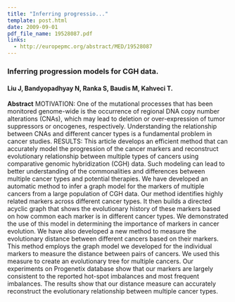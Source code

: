 ```yaml
---
title: "Inferring progressio..."
template: post.html 
date: 2009-09-01
pdf_file_name: 19528087.pdf
links:
  - http://europepmc.org/abstract/MED/19528087
---
```


### Inferring progression models for CGH data.
#### Liu J, Bandyopadhyay N, Ranka S, Baudis M, Kahveci T.

**Abstract** MOTIVATION: One of the mutational processes that has been monitored genome-wide is the occurrence of regional DNA copy number alterations (CNAs), which may lead to deletion or over-expression of tumor suppressors or oncogenes, respectively. Understanding the relationship between CNAs and different cancer types is a fundamental problem in cancer studies. RESULTS: This article develops an efficient method that can accurately model the progression of the cancer markers and reconstruct evolutionary relationship between multiple types of cancers using comparative genomic hybridization (CGH) data. Such modeling can lead to better understanding of the commonalities and differences between multiple cancer types and potential therapies. We have developed an automatic method to infer a graph model for the markers of multiple cancers from a large population of CGH data. Our method identifies highly related markers across different cancer types. It then builds a directed acyclic graph that shows the evolutionary history of these markers based on how common each marker is in different cancer types. We demonstrated the use of this model in determining the importance of markers in cancer evolution. We have also developed a new method to measure the evolutionary distance between different cancers based on their markers. This method employs the graph model we developed for the individual markers to measure the distance between pairs of cancers. We used this measure to create an evolutionary tree for multiple cancers. Our experiments on Progenetix database show that our markers are largely consistent to the reported hot-spot imbalances and most frequent imbalances. The results show that our distance measure can accurately reconstruct the evolutionary relationship between multiple cancer types.

